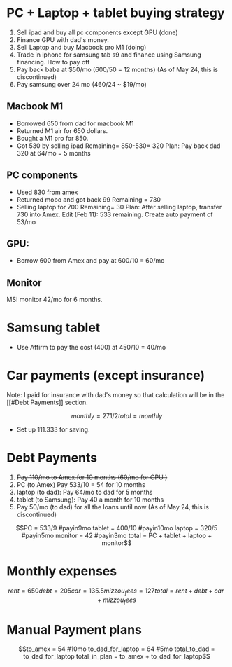 # PC + Laptop + tablet buying strategy
1. Sell ipad and buy all pc components except GPU (done)
2. Finance GPU with dad's money.
3. Sell Laptop and buy Macbook pro M1 (doing)
4. Trade in iphone for samsung tab s9 and finance using Samsung financing.
How to pay off
5. Pay back baba at $50/mo (600/50 = 12 months) (As of May 24, this is discontinued)
6. Pay samsung over 24 mo (460/24 ~ $19/mo)

## Macbook M1
- Borrowed 650 from dad for macbook M1
- Returned M1 air for 650 dollars.
- Bought a M1 pro for 850.
- Got 530 by selling ipad
Remaining= 850-530= 320
Plan: Pay back dad 320 at 64/mo = 5 months
## PC components
- Used 830 from amex
- Returned mobo and got back 99
Remaining = 730
- Selling laptop for 700
Remaining= 30
Plan: After selling laptop, transfer 730 into Amex.
Edit (Feb 11): 533 remaining. Create auto payment of 53/mo
## GPU:
- Borrow 600 from Amex and pay at 600/10 = 60/mo
## Monitor
MSI monitor 42/mo for 6 months.
# Samsung tablet
- Use Affirm to pay the cost (400) at 450/10 = 40/mo

# Car payments (except insurance)
Note: I paid for insurance with dad's money so that calculation will be in the [[#Debt Payments]] section.
```math
monthly = 271/2
total = monthly
```
- Set up 111.333 for saving.
# Debt Payments
1. ~~Pay 110/mo to Amex for 10 months (60/mo for GPU )~~
2. PC (to Amex) Pay 533/10 = 54 for 10 months
3. laptop (to dad): Pay 64/mo to dad for 5 months
4. tablet (to Samsung): Pay 40 a month for 10 months
5. Pay 50/mo (to dad) for all the loans until now (As of May 24, this is discontinued)
```math
PC = 533/9 #payin9mo
tablet = 400/10 #payin10mo
laptop = 320/5 #payin5mo
monitor = 42 #payin3mo
total = PC + tablet + laptop + monitor
```


# Monthly expenses
```math
rent = 650
debt = 205
car = 135.5
mizzou_fees = 127
total = rent + debt + car + mizzou_fees
```

# Manual Payment plans
```math
to_amex = 54 #10mo
to_dad_for_laptop = 64 #5mo
total_to_dad = to_dad_for_laptop
total_in_plan = to_amex + to_dad_for_laptop
```
